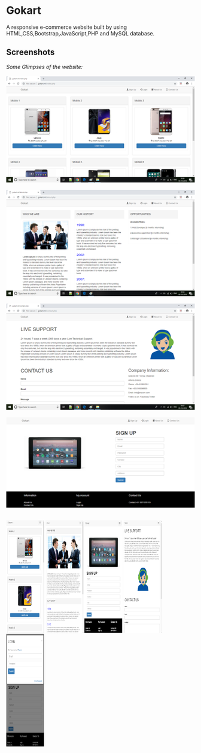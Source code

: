 # Gokart
A responsive e-commerce website built by using HTML,CSS,Bootstrap,JavaScript,PHP and MySQL database.
## Screenshots
*Some Glimpses of the website:*<br/>
<br/>
<img src="/images/gokartscr1.png"/><br/><br/>
<img src="/images/gokartscr.png" /><br/><br/>
<img src="/images/gokartscr2.png" /><br/><br/>
<img src="/images/signup.png" /><br/><br/>
<div>
<img src="/images/responsiveproduct.png"  height="300" width="20%"/>
<img src="/images/responsiveabout.png"  height="300" width="20%"/>
<img src="/images/ressignup.png"  height="300" width="20%" />
<img src="/images/resp_contact.png"  height="300" width="20%"/>
<img src="/images/resplog.png"  height="300" width="20%"/>
</div>
